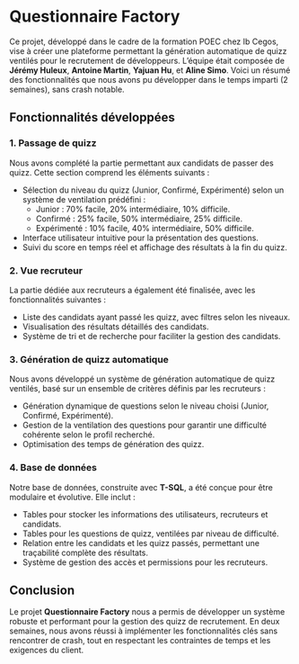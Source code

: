 # Questionnaire Factory

Ce projet, développé dans le cadre de la formation POEC chez Ib Cegos, vise à créer une plateforme permettant la génération automatique de quizz ventilés pour le recrutement de développeurs. L’équipe était composée de **Jérémy Huleux**, **Antoine Martin**, **Yajuan Hu**, et **Aline Simo**. Voici un résumé des fonctionnalités que nous avons pu développer dans le temps imparti (2 semaines), sans crash notable.

## Fonctionnalités développées

### 1. Passage de quizz
Nous avons complété la partie permettant aux candidats de passer des quizz. Cette section comprend les éléments suivants :
- Sélection du niveau du quizz (Junior, Confirmé, Expérimenté) selon un système de ventilation prédéfini :
  - Junior : 70% facile, 20% intermédiaire, 10% difficile.
  - Confirmé : 25% facile, 50% intermédiaire, 25% difficile.
  - Expérimenté : 10% facile, 40% intermédiaire, 50% difficile.
- Interface utilisateur intuitive pour la présentation des questions.
- Suivi du score en temps réel et affichage des résultats à la fin du quizz.

### 2. Vue recruteur
La partie dédiée aux recruteurs a également été finalisée, avec les fonctionnalités suivantes :
- Liste des candidats ayant passé les quizz, avec filtres selon les niveaux.
- Visualisation des résultats détaillés des candidats.
- Système de tri et de recherche pour faciliter la gestion des candidats.

### 3. Génération de quizz automatique
Nous avons développé un système de génération automatique de quizz ventilés, basé sur un ensemble de critères définis par les recruteurs :
- Génération dynamique de questions selon le niveau choisi (Junior, Confirmé, Expérimenté).
- Gestion de la ventilation des questions pour garantir une difficulté cohérente selon le profil recherché.
- Optimisation des temps de génération des quizz.

### 4. Base de données
Notre base de données, construite avec **T-SQL**, a été conçue pour être modulaire et évolutive. Elle inclut :
- Tables pour stocker les informations des utilisateurs, recruteurs et candidats.
- Tables pour les questions de quizz, ventilées par niveau de difficulté.
- Relation entre les candidats et les quizz passés, permettant une traçabilité complète des résultats.
- Système de gestion des accès et permissions pour les recruteurs.


## Conclusion

Le projet **Questionnaire Factory** nous a permis de développer un système robuste et performant pour la gestion des quizz de recrutement. En deux semaines, nous avons réussi à implémenter les fonctionnalités clés sans rencontrer de crash, tout en respectant les contraintes de temps et les exigences du client.
